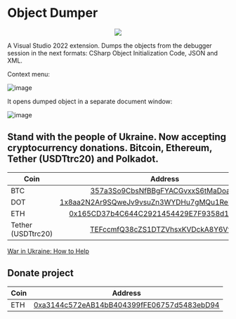 # Object Dumper

<p align="center">
 <a href="https://marketplace.visualstudio.com/items?itemName=YevhenCherkes.YellowFlavorObjectDumper"><img src="https://img.shields.io/visual-studio-marketplace/v/YevhenCherkes.YellowFlavorObjectDumper"></a>
</p>

A Visual Studio 2022 extension. Dumps the objects from the debugger session in the next formats: CSharp Object Initialization Code, JSON and XML.

Context menu:

![image](https://user-images.githubusercontent.com/13467759/167089195-48c9d10d-8f0c-412b-b316-20392e2ac9c9.png)

It opens dumped object in a separate document window:

![image](https://user-images.githubusercontent.com/13467759/167089587-4176db13-8136-4103-8003-0dc9bab42609.png)

## Stand with the people of Ukraine. Now accepting cryptocurrency donations. Bitcoin, Ethereum, Tether (USDTtrc20) and Polkadot.

| Coin                        | Address |
| --------------------------  |:-------------:|
| BTC                         | [357a3So9CbsNfBBgFYACGvxxS6tMaDoa1P](https://www.blockchain.com/en/btc/address/357a3So9CbsNfBBgFYACGvxxS6tMaDoa1P) |
| DOT                         | [1x8aa2N2Ar9SQweJv9vsuZn3WYDHu7gMQu1RePjZuBe33Hv](https://polkadot.subscan.io/account/1x8aa2N2Ar9SQweJv9vsuZn3WYDHu7gMQu1RePjZuBe33Hv) |
| ETH                         | [0x165CD37b4C644C2921454429E7F9358d18A45e14](https://www.blockchain.com/en/eth/address/0x165CD37b4C644C2921454429E7F9358d18A45e14) |
| Tether (USDTtrc20)          | [TEFccmfQ38cZS1DTZVhsxKVDckA8Y6VfCy](https://usdt.tokenview.com/en/address/TEFccmfQ38cZS1DTZVhsxKVDckA8Y6VfCy) |

[War in Ukraine: How to Help](https://dou.ua/lenta/articles/stand-with-ukraine/?hl=en)

## Donate project

| Coin           | Address |
| -------------  |:-------------:|
| ETH            | [0xa3144c572eAB14bB404399fFE06757d5483ebD94](https://www.blockchain.com/en/eth/address/0xa3144c572eAB14bB404399fFE06757d5483ebD94) |
